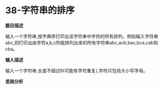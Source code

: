 # 38-字符串的排序

**题目描述**

输入一个字符串,按字典序打印出该字符串中字符的所有排列。例如输入字符串abc,则打印出由字符a,b,c所能排列出来的所有字符串abc,acb,bac,bca,cab和cba。

**输入描述**

输入一个字符串,长度不超过9(可能有字符重复),字符只包括大小写字母。

**思路分析**

